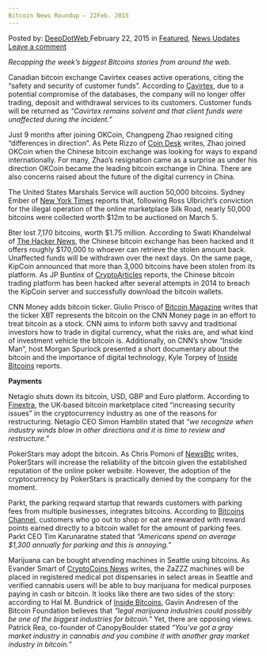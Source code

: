 ```yaml
---
Bitcoin News Roundup – 22Feb. 2015
---
```

<article class="post-listing post-9230 post type-post status-publish format-standard has-post-thumbnail hentry  tag-2524 tag-22feb tag-bitcoin tag-news tag-roundup">
<div class="post-inner">
<span>Posted by: <a href="https://www.deepdotweb.com/author/admin/" title="">DeepDotWeb </a></span>
<span>February 22, 2015</span>
<span>in <a href="https://www.deepdotweb.com/category/deepdot-news/" rel="category tag">Featured</a>, <a href="https://www.deepdotweb.com/category/news-updates/" rel="category tag">News Updates</a></span>
<span><a href="https://www.deepdotweb.com/2015/02/22/bitcoin-news-roundup-22feb-2015/#respond">Leave a comment</a></span>


<p><em>Recapping the week&#8217;s biggest Bitcoins stories from around the web. </em></p>
<p>Canadian bitcoin exchange Cavirtex ceases active operations, citing the “safety and security of customer funds”. According to <a href="https://www.cavirtex.com/news">Cavirtex</a>, due to a potential compromise of the databases, the company will no longer offer trading, deposit and withdrawal services to its customers. Customer funds will be returned as <em>“Cavirtex remains solvent and that client funds were unaffected during the incident.”</em></p>
<p>Just 9 months after joining OKCoin, Changpeng Zhao resigned citing “differences in direction”. As Pete Rizzo of <a href="http://www.coindesk.com/okcoin-cto-changpeng-zhao-departs/">Coin Desk</a> writes, Zhao joined OKCoin when the Chinese bitcoin exchange was looking for ways to expand internationally. For many, Zhao’s resignation came as a surprise as under his direction OKCoin became the leading bitcoin exchange in China. There are also concerns raised about the future of the digital currency in China.</p>
<p>The United States Marshals Service will auction 50,000 bitcoins. Sydney Ember of <a href="http://dealbook.nytimes.com/2015/02/18/u-s-announces-third-bitcoin-auction/?_r=1">New York Times</a> reports that, following Ross Ulbricht’s conviction for the illegal operation of the online marketplace Silk Road, nearly 50,000 bitcoins were collected worth $12m to be auctioned on March 5.</p>
<p>Bter lost 7,170 bitcoins, worth $1.75 million. According to Swati Khandelwal of <a href="http://thehackernews.com/2015/02/bter-bitcoin-exchange-hacked.html">The Hacker News</a>, the Chinese bitcoin exchange has been hacked and it offers roughly $170,000 to whoever can retrieve the stolen amount back. Unaffected funds will be withdrawn over the next days. On the same page, KipCoin announced that more than 3,000 bitcoins have been stolen from its platform. As JP Buntinx of <a href="http://www.cryptoarticles.com/crypto-news/chinese-exchange-platform-kipcoin-admits-to-hackers-stealing-over-3000-bitcoin">CryptoArticles</a> reports, the Chinese bitcoin trading platform has been hacked after several attempts in 2014 to breach the KipCoin server and successfully download the bitcoin wallets.</p>
<p>CNN Money adds bitcoin ticker. Giulio Prisco of <a href="https://bitcoinmagazine.com/19341/cnn-money-adds-bitcoin-ticker-xbt/">Bitcoin Magazine</a> writes that the ticker XBT represents the bitcoin on the CNN Money page in an effort to treat bitcoin as a stock. CNN aims to inform both savvy and traditional investors how to trade in digital currency, what the risks are, and what kind of investment vehicle the bitcoin is. Additionally, on CNN’s show “Inside Man”, host Morgan Spurlock presented a short documentary about the bitcoin and the importance of digital technology, Kyle Torpey of <a href="http://insidebitcoins.com/news/cnns-inside-man-produces-quality-introduction-to-bitcoin/30061">Inside Bitcoins</a> reports.</p>
<p><strong>Payments</strong></p>
<p>Netagio shuts down its bitcoin, USD, GBP and Euro platform. According to <a href="http://www.finextra.com/news/fullstory.aspx?newsitemid=27003">Finextra</a>, the UK-based bitcoin marketplace cited “increasing security issues” in the cryptocurrency industry as one of the reasons for restructuring. Netagio CEO Simon Hamblin stated that <em>“we recognize when industry winds blow in other directions and it is time to review and restructure.”</em></p>
<p>PokerStars may adopt the bitcoin. As Chris Pomoni of <a href="http://newsbtc.com/2015/02/17/pokerstars-accept-bitcoin/">NewsBtc</a> writes, PokerStars will increase the reliability of the bitcoin given the established reputation of the online poker website. However, the adoption of the cryptocurrency by PokerStars is practically denied by the company for the moment.</p>
<p>Parkt, the parking reqward startup that rewards customers with parking fees from multiple businesses, integrates bitcoins. According to <a href="http://bitcoinschannel.com/parkt-opens-its-parking-rewards-system-to-bitcoin-users/">Bitcoins Channel</a>, customers who go out to shop or eat are rewarded with reward points earned directly to a bitcoin wallet for the amount of parking fees. Parkt CEO Tim Karunaratne stated that <em>“Americans spend on average $1,300 annually for parking and this is annoying.”</em></p>
<p>Marijuana can be bought atvending machines in Seattle using bitcoins. As Evander Smart of <a href="https://www.cryptocoinsnews.com/buy-marijuana-bitcoin-via-vending-machines-seattle/">CryptoCoins News</a> writes, the ZaZZZ machines will be placed in registered medical pot dispensaries in select areas in Seattle and verified cannabis users will be able to buy marijuana for medical purposes paying in cash or bitcoin. It looks like there are two sides of the story: according to Hal M. Bundrick of <a href="http://insidebitcoins.com/news/cannabis-industry-experts-say-bitcoin-is-not-the-answer-for-un-banked-marijuana-businesses/30081">Inside Bitcoins</a>, Gavin Andresen of the Bitcoin Foundation believes that <em>“legal marijuana industries could possibly be one of the biggest industries for bitcoin.” </em>Yet, there are opposing views. Patrick Rea, co-founder of CanopyBoulder stated <em>“You’ve got a gray market industry in cannabis and you combine it with another gray market industry in bitcoin.”</em></p>
</div>
<span style="display:none"><a href="https://www.deepdotweb.com/tag/2015/" rel="tag">2015</a> <a href="https://www.deepdotweb.com/tag/22feb/" rel="tag">22feb</a> <a href="https://www.deepdotweb.com/tag/bitcoin/" rel="tag">bitcoin</a> <a href="https://www.deepdotweb.com/tag/news/" rel="tag">news</a> <a href="https://www.deepdotweb.com/tag/roundup/" rel="tag">roundup</a></span> <span style="display:none" class="updated">2015-02-22